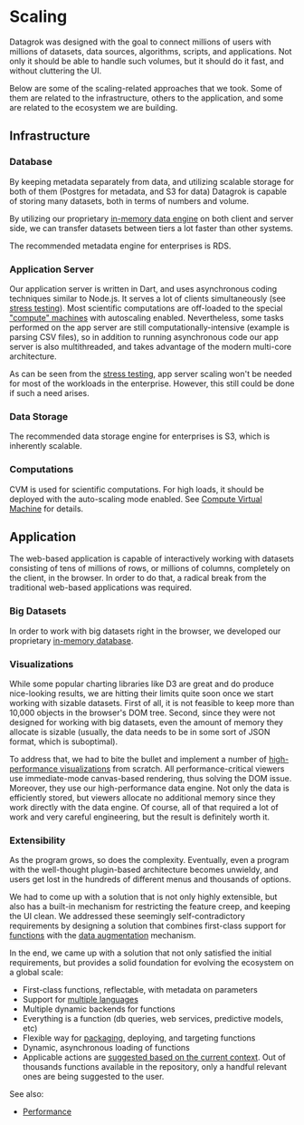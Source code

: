 <!-- TITLE: Scaling -->
<!-- SUBTITLE: -->

# Scaling

Datagrok was designed with the goal to connect millions of users with millions
of datasets, data sources, algorithms, scripts, and applications. Not only it should be
able to handle such volumes, but it should do it fast, and without cluttering the UI.

Below are some of the scaling-related approaches that we took.
Some of them are related to the infrastructure, others to the application, 
and some are related to the ecosystem we are building. 

## Infrastructure

### Database

By keeping metadata separately from data, and utilizing scalable storage for both of 
them (Postgres for metadata, and S3 for data) Datagrok is capable of storing many
datasets, both in terms of numbers and volume.

By utilizing our proprietary [in-memory data engine](../performance.md#in-memory-database)
on both client and server side, we can transfer datasets between tiers a lot faster
than other systems.

The recommended metadata engine for enterprises is RDS. 

### Application Server

Our application server is written in Dart, and uses asynchronous coding techniques
similar to Node.js. It serves a lot of clients simultaneously 
(see [stress testing](stress-testing-results.md)). Most scientific
computations are off-loaded to the special ["compute" machines](#computations) with 
autoscaling enabled. Nevertheless, some tasks performed on the app server are still
computationally-intensive (example is parsing CSV files), so in addition to 
running asynchronous code our app server is also multithreaded, and takes advantage
of the modern multi-core architecture.

As can be seen from the [stress testing](stress-testing-results.md), app server scaling 
won't be needed for most of the workloads in the enterprise. However, this still could
be done if such a need arises.    

### Data Storage

The recommended data storage engine for enterprises is S3, which is inherently
scalable. 

### Computations

CVM is used for scientific computations. For high loads, it should be deployed with
the auto-scaling mode enabled. 
See [Compute Virtual Machine](architecture.md#compute-virtual-machine) for details.

## Application

The web-based application  is capable of interactively working with datasets consisting
of tens of millions of rows, or millions of columns, completely on the client, 
in the browser. In order to do that, a radical break from the traditional web-based
applications was required.

### Big Datasets

In order to work with big datasets right in the browser, we developed our
proprietary [in-memory database](architecture.md#in-memory-database).

### Visualizations

While some popular charting libraries like D3 are great and do produce nice-looking results, 
we are hitting their limits quite soon once we start working with sizable datasets. First of all,
it is not feasible to keep more than 10,000 objects in the browser's DOM tree. Second,
since they were not designed for working with big datasets, even the amount of memory they
allocate is sizable (usually, the data needs to be in some sort of JSON format, which is 
suboptimal).

To address that, we had to bite the bullet and implement a number of 
[high-performance visualizations](architecture.md#viewers) 
from scratch. All performance-critical viewers use immediate-mode canvas-based
rendering, thus solving the DOM issue. Moreover, they use
our high-performance data engine. Not only the data is efficiently stored,
but viewers allocate no additional memory since they work directly with the data engine.
Of course, all of that required a lot of work and very careful engineering, but the
result is definitely worth it.   

### Extensibility

As the program grows, so does the complexity. Eventually, even a program with the 
well-thought plugin-based architecture becomes unwieldy, and users get lost in the 
hundreds of different menus and thousands of options.

We had to come up with a solution that is not only highly extensible, but also
has a built-in mechanism for restricting the feature creep, and keeping the UI clean.
We addressed these seemingly self-contradictory requirements by designing a solution 
that combines first-class support for [functions](../../overview/functions/function.md)
with the [data augmentation](../../discover/data-augmentation.md) mechanism.

In the end, we came up with a solution that not only satisfied the initial requirements,
but provides a solid foundation for evolving the ecosystem on a global scale:

* First-class functions, reflectable, with metadata on parameters
* Support for [multiple languages](../../compute/scripting.md)
* Multiple dynamic backends for functions
* Everything is a function (db queries, web services, predictive models, etc) 
* Flexible way for [packaging](../../develop/develop.md#packages), deploying, and targeting functions
* Dynamic, asynchronous loading of functions
* Applicable actions are [suggested based on the current context](../../discover/data-augmentation.md). 
  Out of thousands functions available in the repository, only a handful relevant ones are
  being suggested to the user.   

See also:

  * [Performance](../performance.md) 
